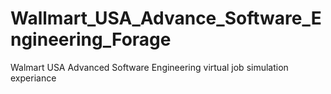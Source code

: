 # Wallmart_USA_Advance_Software_Engineering_Forage
Walmart USA Advanced Software Engineering virtual job simulation experiance
